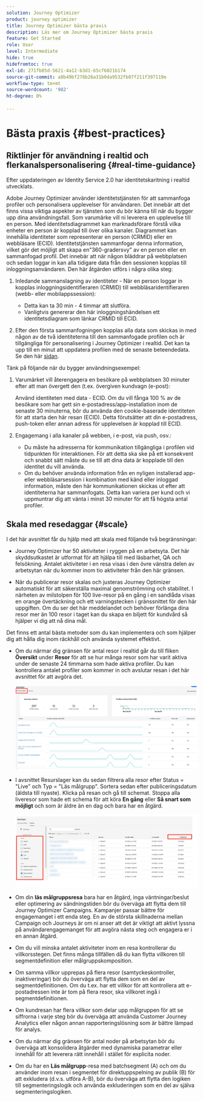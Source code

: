 ```yaml
---
solution: Journey Optimizer
product: journey optimizer
title: Journey Optimizer bästa praxis
description: Läs mer om Journey Optimizer bästa praxis
feature: Get Started
role: User
level: Intermediate
hide: true
hidefromtoc: true
exl-id: 271fb85d-5621-4a12-b3d1-65cf6021b174
source-git-commit: a8b49bf278b26a31b0da9532fb07f211f397119e
workflow-type: tm+mt
source-wordcount: '982'
ht-degree: 0%

---
```


# Bästa praxis {#best-practices}

## Riktlinjer för användning i realtid och flerkanalspersonalisering {#real-time-guidance}

Efter uppdateringen av Identity Service 2.0 har identitetskaritning i realtid utvecklats.

Adobe Journey Optimizer använder identitetstjänsten för att sammanfoga profiler och personalisera upplevelser för användaren. Det innebär att det finns vissa viktiga aspekter av tjänsten som du bör känna till när du bygger upp dina användningsfall. Som varumärke vill ni leverera en upplevelse till en person. Med identitetsdiagrammet kan marknadsförare förstå vilka enheter en person är kopplad till över olika kanaler. Diagrammet kan innehålla identiteter som representerar en person (CRMID) eller en webbläsare (ECID). Identitetstjänsten sammanfogar denna information, vilket gör det möjligt att skapa en&quot;360-gradersvy&quot; av en person eller en sammanfogad profil. Det innebär att när någon bläddrar på webbplatsen och sedan loggar in kan alla tidigare data från den sessionen kopplas till inloggningsanvändaren. Den här åtgärden utförs i några olika steg:

1. Inledande sammanslagning av identiteter - När en person loggar in kopplas inloggningsidentifieraren (CRMID) till webbläsaridentifieraren (webb- eller mobilappssession):

   * Detta kan ta 30 min - 4 timmar att slutföra.
   * Vanligtvis genererar den här inloggningshändelsen ett identitetsdiagram som länkar CRMID till ECID.

1. Efter den första sammanfogningen kopplas alla data som skickas in med någon av de två identiteterna till den sammanfogade profilen och är tillgängliga för personalisering i Journey Optimizer i realtid. Det kan ta upp till en minut att uppdatera profilen med de senaste beteendedata. Se den här [sidan](https://experienceleague.adobe.com/docs/experience-platform/ingestion/streaming/overview.html?lang=sv).

Tänk på följande när du bygger användningsexempel:

1. Varumärket vill återengagera en besökare på webbplatsen 30 minuter efter att man övergett den (t.ex. övergiven kundvagn (e-post):

   Använd identiteten med data - ECID. Om du vill fånga 100 % av de besökare som har gett sin e-postadress/app-installation inom de senaste 30 minuterna, bör du använda den cookie-baserade identiteten för att starta den här resan (ECID). Detta förutsätter att din e-postadress, push-token eller annan adress för upplevelsen är kopplad till ECID.

1. Engagemang i alla kanaler på webben, i e-post, via push, osv.:

   * Du måste ha adresserna för kommunikation tillgängliga i profilen vid tidpunkten för interaktionen. För att detta ska ske på ett konsekvent och snabbt sätt måste du se till att dina data är kopplade till den identitet du vill använda.
   * Om du behöver använda information från en nyligen installerad app- eller webbläsarsession i kombination med känd eller inloggad information, måste den här kommunikationen skickas ut efter att identiteterna har sammanfogats. Detta kan variera per kund och vi uppmuntrar dig att vänta i minst 30 minuter för att få högsta antal profiler.

## Skala med resedaggar {#scale}

I det här avsnittet får du hjälp med att skala med följande två begränsningar:

* Journey Optimizer har 50 aktiviteter i ryggen på en arbetsyta. Det här skyddsutkastet är utformat för att hjälpa till med läsbarhet, QA och felsökning. Antalet aktiviteter i en resa visas i den övre vänstra delen av arbetsytan när du kommer inom tio aktiviteter från den här gränsen.

* När du publicerar resor skalas och justeras Journey Optimizer automatiskt för att säkerställa maximal genomströmning och stabilitet. I närheten av milstolpen för 100 live-resor på en gång i en sandlåda visas en orange övertäckning och ett varningstecken i gränssnittet för den här uppgiften. Om du ser det här meddelandet och behöver förlänga dina resor mer än 100 resor i taget kan du skapa en biljett för kundvård så hjälper vi dig att nå dina mål.

<!--DOCAC-10977

* As you publish journeys, Journey Optimizer automatically scales and adjusts to ensure maximum throughput and stability. As you near the milestone of 500 live journeys at one time in a sandbox, you will see an orange overlay and warning sign appear in the interface on this achievement. If you see this notification and have a need to extend your journeys beyond 500 live journeys at a time, please create a ticket for customer care and we will help you reach your goals.-->


Det finns ett antal bästa metoder som du kan implementera och som hjälper dig att hålla dig inom räckhåll och använda systemet effektivt.

* Om du närmar dig gränsen för antal resor i realtid går du till fliken **Översikt** under **Resor** för att se hur många resor som har varit aktiva under de senaste 24 timmarna som hade aktiva profiler. Du kan kontrollera antalet profiler som kommer in och avslutar resan i det här avsnittet för att avgöra det.

  ![](assets/journey-guardrails2.png)

* I avsnittet Resurslager kan du sedan filtrera alla resor efter Status = &quot;Live&quot; och Typ = &quot;Läs målgrupp&quot;. Sortera sedan efter publiceringsdatum (äldsta till nyaste). Klicka på resan och gå till schemat. Stoppa alla liveresor som hade ett schema för att köra **En gång** eller **Så snart som möjligt** och som är äldre än en dag och bara har en åtgärd.

  ![](assets/journey-guardrails1.png)

* Om din **läs målgruppsresa** bara har en åtgärd, inga väntningar/beslut eller optimering av sändningstiden bör du överväga att flytta dem till Journey Optimizer Campaigns. Kampanjer passar bättre för engagemanget i ett enda steg. En av de största skillnaderna mellan Campaign och Journeys är om ni anser att det är viktigt att aktivt lyssna på användarengagemanget för att avgöra nästa steg och engagera er i en annan åtgärd.
* Om du vill minska antalet aktiviteter inom en resa kontrollerar du villkorsstegen. Det finns många tillfällen då du kan flytta villkoren till segmentdefinition eller målgruppskomposition.
* Om samma villkor upprepas på flera resor (samtyckeskontroller, inaktiveringar) bör du överväga att flytta dem som en del av segmentdefinitionen. Om du t.ex. har ett villkor för att kontrollera att e-postadressen inte är tom på flera resor, ska villkoret ingå i segmentdefinitionen.
* Om kundresan har flera villkor som delar upp målgruppen för att se siffrorna i varje steg bör du överväga att använda Customer Journey Analytics eller någon annan rapporteringslösning som är bättre lämpad för analys.
* Om du närmar dig gränsen för antal noder på arbetsytan bör du överväga att konsolidera åtgärder med dynamiska parametrar eller innehåll för att leverera rätt innehåll i stället för explicita noder.

* Om du har en **Läs målgrupp**-resa med batchsegment (A) och om du använder inom resan i segmentet för direktuppspelning av publik (B) för att exkludera (d.v.s. utföra A-B), bör du överväga att flytta den logiken till segmenteringslogik och använda exkluderingen som en del av själva segmenteringslogiken.